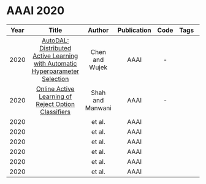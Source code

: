 # AAAI 2020

| Year |                                                                 Title                                                                 |      Author      | Publication | Code | Tags | Notes |
|:----:|:-------------------------------------------------------------------------------------------------------------------------------------:|:----------------:|:-----------:|:----:|:----:|:-----:|
| 2020 | [AutoDAL: Distributed Active Learning with Automatic Hyperparameter Selection](https://ojs.aaai.org/index.php/AAAI/article/view/5759) |  Chen and Wujek  |    AAAI     |  -   |      |       |
| 2020 |             [Online Active Learning of Reject Option Classifiers](https://ojs.aaai.org/index.php/AAAI/article/view/6019)              | Shah and Manwani |    AAAI     |  -   |      |       |
| 2020 |                                                                                                                                       |      et al.      |    AAAI     |      |      |       |
| 2020 |                                                                                                                                       |      et al.      |    AAAI     |      |      |       |
| 2020 |                                                                                                                                       |      et al.      |    AAAI     |      |      |       |
| 2020 |                                                                                                                                       |      et al.      |    AAAI     |      |      |       |
| 2020 |                                                                                                                                       |      et al.      |    AAAI     |      |      |       |
| 2020 |                                                                                                                                       |      et al.      |    AAAI     |      |      |       |
